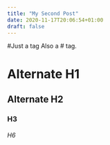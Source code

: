 ```yaml
---
title: "My Second Post"
date: 2020-11-17T20:06:54+01:00
draft: false
---
```


 #Just a tag
 Also a # tag.
 # Alternate H1
 ## Alternate H2
 ### H3
 ###### H6
